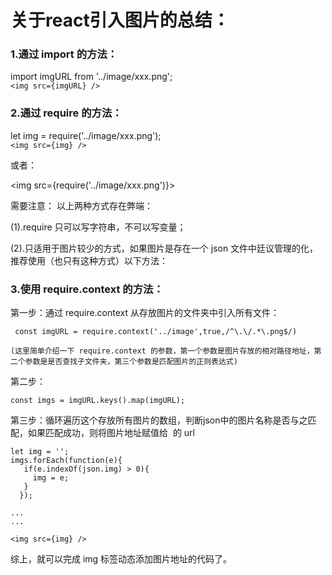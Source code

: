 # 关于react引入图片的总结：
### 1.通过 import 的方法：

   import imgURL from '../image/xxx.png'; <br/>
   `<img src={imgURL} />`

### 2.通过 require 的方法：

   let img = require('../image/xxx.png'); <br/>
   `<img src={img} />`

  或者：

   <img src={require('../image/xxx.png')}>

  需要注意：
  以上两种方式存在弊端：

  (1).require 只可以写字符串，不可以写变量；

  (2).只适用于图片较少的方式，如果图片是存在一个 json 文件中廷议管理的化，推荐使用（也只有这种方式）以下方法：

### 3.使用 require.context 的方法： <br/>
  第一步：通过 require.context 从存放图片的文件夹中引入所有文件：

     const imgURL = require.context('../image',true,/^\.\/.*\.png$/)

    (这里简单介绍一下 require.context 的参数，第一个参数是图片存放的相对路径地址，第二个参数是是否查找子文件夹，第三个参数是匹配图片的正则表达式)

  第二步：

    const imgs = imgURL.keys().map(imgURL);

  第三步：循环遍历这个存放所有图片的数组，判断json中的图片名称是否与之匹配，如果匹配成功，则将图片地址赋值给  <img>  的 url    

    let img = '';
    imgs.forEach(function(e){
       if(e.indexOf(json.img) > 0){
         img = e;
       }
      });

    ...
    ...

    <img src={img} />

综上，就可以完成 img 标签动态添加图片地址的代码了。
